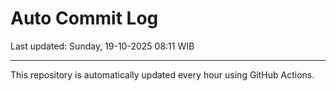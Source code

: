 # Auto Commit Log

Last updated: Sunday, 19-10-2025 08:11 WIB

---

This repository is automatically updated every hour using GitHub Actions.
